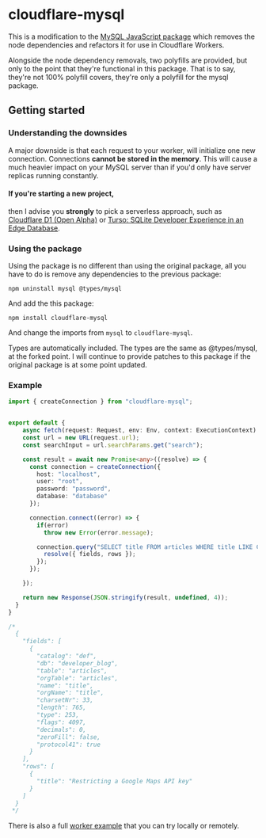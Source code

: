 # cloudflare-mysql
This is a modification to the [MySQL JavaScript package](https://github.com/mysqljs/mysql) which removes the node dependencies and refactors it for use in Cloudflare Workers.

Alongside the node dependency removals, two polyfills are provided, but only to the point that they're functional in this package. That is to say, they're not 100% polyfill covers, they're only a polyfill for the mysql package.

## Getting started
### Understanding the downsides
A major downside is that each request to your worker, will initialize one new connection. Connections **cannot be stored in the memory**. This will cause a much heavier impact on your MySQL server than if you'd only have server replicas running constantly.

#### If you're starting a new project,
then I advise you **strongly** to pick a serverless approach, such as [Cloudflare D1 (Open Alpha)](https://developers.cloudflare.com/d1/) or [Turso: SQLite Developer Experience in an Edge Database](https://turso.tech/).

### Using the package
Using the package is no different than using the original package, all you have to do is remove any dependencies to the previous package:
```
npm uninstall mysql @types/mysql
```

And add the this package:
```
npm install cloudflare-mysql
```

And change the imports from `mysql` to `cloudflare-mysql`.

Types are automatically included. The types are the same as @types/mysql, at the forked point. I will continue to provide patches to this package if the original package is at some point updated.

### Example
```ts
import { createConnection } from "cloudflare-mysql";


export default {
	async fetch(request: Request, env: Env, context: ExecutionContext): Promise<Response> {
    const url = new URL(request.url);
    const searchInput = url.searchParams.get("search");

    const result = await new Promise<any>((resolve) => {
      const connection = createConnection({
        host: "localhost",
        user: "root",
        password: "password",
        database: "database"
      });

      connection.connect((error) => {
        if(error)
          throw new Error(error.message);

        connection.query("SELECT title FROM articles WHERE title LIKE CONCAT('%', ?, '%')", [ searchInput ], (error, rows, fields) => {
          resolve({ fields, rows });
        });
      });

    });

    return new Response(JSON.stringify(result, undefined, 4));
  }
}

/*
  {
    "fields": [
      {
        "catalog": "def",
        "db": "developer_blog",
        "table": "articles",
        "orgTable": "articles",
        "name": "title",
        "orgName": "title",
        "charsetNr": 33,
        "length": 765,
        "type": 253,
        "flags": 4097,
        "decimals": 0,
        "zeroFill": false,
        "protocol41": true
      }
    ],
    "rows": [
      {
        "title": "Restricting a Google Maps API key"
      }
    ]
  }
 */
```

There is also a full [worker example](https://github.com/nora-soderlund/cloudflare-mysql/tree/main/example) that you can try locally or remotely.

